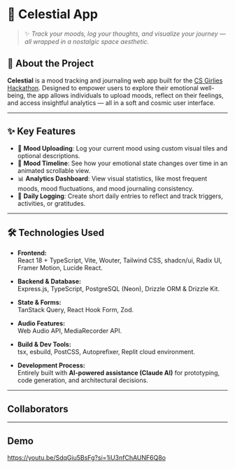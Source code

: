 # 🌌 Celestial App

> ✨ *Track your moods, log your thoughts, and visualize your journey — all wrapped in a nostalgic space aesthetic.*

## 💫 About the Project

**Celestial** is a mood tracking and journaling web app built for the [CS Girlies Hackathon](https://csgirlies.devpost.com/). Designed to empower users to explore their emotional well-being, the app allows individuals to upload moods, reflect on their feelings, and access insightful analytics — all in a soft and cosmic user interface.

---

## ✨ Key Features

- 📝 **Mood Uploading**: Log your current mood using custom visual tiles and optional descriptions.
- 📅 **Mood Timeline**: See how your emotional state changes over time in an animated scrollable view.
- 📊 **Analytics Dashboard**: View visual statistics, like most frequent moods, mood fluctuations, and mood journaling consistency.
- 💌 **Daily Logging**: Create short daily entries to reflect and track triggers, activities, or gratitudes.
---
## 🛠️ Technologies Used

- **Frontend:**  
  React 18 + TypeScript, Vite, Wouter, Tailwind CSS, shadcn/ui, Radix UI, Framer Motion, Lucide React.

- **Backend & Database:**  
  Express.js, TypeScript, PostgreSQL (Neon), Drizzle ORM & Drizzle Kit.

- **State & Forms:**  
  TanStack Query, React Hook Form, Zod.

- **Audio Features:**  
  Web Audio API, MediaRecorder API.

- **Build & Dev Tools:**  
  tsx, esbuild, PostCSS, Autoprefixer, Replit cloud environment.

- **Development Process:**  
  Entirely built with **AI-powered assistance (Claude AI)** for prototyping, code generation, and architectural decisions.
---
## Collaborators

---
## Demo
https://youtu.be/SdqGiu5BsFg?si=1iU3nfChAUNF6Q8o

